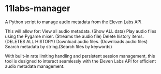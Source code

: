 # 11labs-manager
A Python script to manage audio metadata from the Eleven Labs API. 

This will allow for: 
    View all audio metadata. (Show ALL data)
    Play audio files using the Pygame mixer. (Streams the audio file)
    Delete history items. (DELETES ALL HISTORY)
    Download audio files. (Downloads audio files)
    Search metadata by string.(Search files by keywords)

With built-in rate limiting handling and persistent session management, this tool is designed to interact seamlessly with the Eleven Labs API for efficient audio metadata management.
